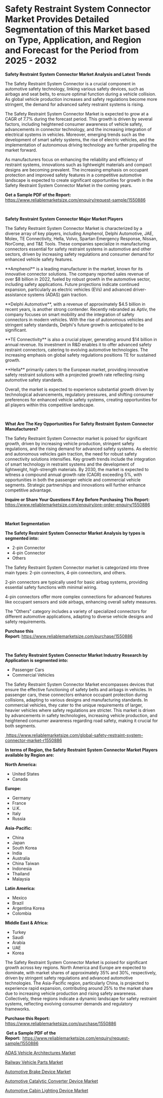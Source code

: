 <p><h1>Safety Restraint System Connector Market Provides Detailed Segmentation of this Market based on Type, Application, and Region and Forecast for the Period from 2025 - 2032</h1></p><p><strong>Safety Restraint System Connector Market Analysis and Latest Trends</strong></p>
<p><p>The Safety Restraint System Connector is a crucial component in automotive safety technology, linking various safety devices, such as airbags and seat belts, to ensure optimal function during a vehicle collision. As global vehicle production increases and safety regulations become more stringent, the demand for advanced safety restraint systems is rising.</p><p>The Safety Restraint System Connector Market is expected to grow at a CAGR of 7.7% during the forecast period. This growth is driven by several factors, including heightened consumer awareness of vehicle safety, advancements in connector technology, and the increasing integration of electrical systems in vehicles. Moreover, emerging trends such as the development of smart safety systems, the rise of electric vehicles, and the implementation of autonomous driving technology are further propelling the market forward.</p><p>As manufacturers focus on enhancing the reliability and efficiency of restraint systems, innovations such as lightweight materials and compact designs are becoming prevalent. The increasing emphasis on occupant protection and improved safety features in a competitive automotive landscape is expected to create significant opportunities for growth in the Safety Restraint System Connector Market in the coming years.</p></p>
<p><strong>Get a Sample PDF of the Report:&nbsp;</strong> <a href="https://www.reliablemarketsize.com/enquiry/request-sample/1550886?utm_campaign=1999&utm_medium=2&utm_source=Github&utm_content=ia&utm_term=30032025&utm_id=safety-restraint-system-connector">https://www.reliablemarketsize.com/enquiry/request-sample/1550886</a></p>
<p>&nbsp;</p>
<p><strong>Safety Restraint System Connector Major Market Players</strong></p>
<p><p>The Safety Restraint System Connector Market is characterized by a diverse array of key players, including Amphenol, Delphi Automotive, JAE, Molex, TE Connectivity, Hella, Volvo, Spartan Emergency Response, Nissan, NorComp, and T&E Tools. These companies specialize in manufacturing connectors essential for safety restraint systems in automotive and other sectors, driven by increasing safety regulations and consumer demand for enhanced vehicle safety features.</p><p>**Amphenol** is a leading manufacturer in the market, known for its innovative connector solutions. The company reported sales revenue of over $8 billion in 2022, fueled by robust growth in the automotive sector, including safety applications. Future projections indicate continued expansion, particularly as electric vehicles (EVs) and advanced driver-assistance systems (ADAS) gain traction.</p><p>**Delphi Automotive**, with a revenue of approximately $4.5 billion in recent years, is another strong contender. Recently rebranded as Aptiv, the company focuses on smart mobility and the integration of safety connectors in modern vehicles. With the rise of autonomous vehicles and stringent safety standards, Delphi's future growth is anticipated to be significant.</p><p>**TE Connectivity** is also a crucial player, generating around $14 billion in annual revenue. Its investment in R&D enables it to offer advanced safety restraint connectors, catering to evolving automotive technologies. The increasing emphasis on global safety regulations positions TE for sustained growth.</p><p>**Hella** primarily caters to the European market, providing innovative safety restraint solutions with a projected growth rate reflecting rising automotive safety standards.</p><p>Overall, the market is expected to experience substantial growth driven by technological advancements, regulatory pressures, and shifting consumer preferences for enhanced vehicle safety systems, creating opportunities for all players within this competitive landscape.</p></p>
<p>&nbsp;</p>
<p><strong>What Are The Key Opportunities For Safety Restraint System Connector Manufacturers?</strong></p>
<p><p>The Safety Restraint System Connector market is poised for significant growth, driven by increasing vehicle production, stringent safety regulations, and the rising demand for advanced safety systems. As electric and autonomous vehicles gain traction, the need for robust safety connectivity solutions intensifies. Key growth trends include the integration of smart technology in restraint systems and the development of lightweight, high-strength materials. By 2030, the market is expected to witness a compound annual growth rate (CAGR) exceeding 5%, with opportunities in both the passenger vehicle and commercial vehicle segments. Strategic partnerships and innovations will further enhance competitive advantage.</p></p>
<p><strong>Inquire or Share Your Questions If Any Before Purchasing This Report:</strong> <a href="https://www.reliablemarketsize.com/enquiry/pre-order-enquiry/1550886?utm_campaign=1999&utm_medium=2&utm_source=Github&utm_content=ia&utm_term=30032025&utm_id=safety-restraint-system-connector">https://www.reliablemarketsize.com/enquiry/pre-order-enquiry/1550886</a></p>
<p>&nbsp;</p>
<p><strong>Market Segmentation</strong></p>
<p><strong>The Safety Restraint System Connector Market Analysis by types is segmented into:</strong></p>
<p><ul><li>2-pin Connector</li><li>4-pin Connector</li><li>Others</li></ul></p>
<p><p>The Safety Restraint System Connector market is categorized into three main types: 2-pin connectors, 4-pin connectors, and others. </p><p>2-pin connectors are typically used for basic airbag systems, providing essential safety functions with minimal wiring. </p><p>4-pin connectors offer more complex connections for advanced features like occupant sensors and side airbags, enhancing overall safety measures. </p><p>The "Others" category includes a variety of specialized connectors for different automotive applications, adapting to diverse vehicle designs and safety requirements.</p></p>
<p><strong>Purchase this Report:&nbsp;</strong><a href="https://www.reliablemarketsize.com/purchase/1550886?utm_campaign=1999&utm_medium=2&utm_source=Github&utm_content=ia&utm_term=30032025&utm_id=safety-restraint-system-connector">https://www.reliablemarketsize.com/purchase/1550886</a></p>
<p>&nbsp;</p>
<p><strong>The Safety Restraint System Connector Market Industry Research by Application is segmented into:</strong></p>
<p><ul><li>Passenger Cars</li><li>Commercial Vehicles</li></ul></p>
<p><p>The Safety Restraint System Connector Market encompasses devices that ensure the effective functioning of safety belts and airbags in vehicles. In passenger cars, these connectors enhance occupant protection during collisions, adapting to various designs and manufacturing standards. In commercial vehicles, they cater to the unique requirements of larger, heavier vehicles where safety regulations are stricter. This market is driven by advancements in safety technologies, increasing vehicle production, and heightened consumer awareness regarding road safety, making it crucial for both segments.</p></p>
<p><a href="https://www.reliablemarketsize.com/global-safety-restraint-system-connector-market-r1550886?utm_campaign=1999&utm_medium=2&utm_source=Github&utm_content=ia&utm_term=30032025&utm_id=safety-restraint-system-connector">&nbsp;https://www.reliablemarketsize.com/global-safety-restraint-system-connector-market-r1550886</a></p>
<p><strong>In terms of Region, the Safety Restraint System Connector Market Players available by Region are:</strong></p>
<p>
    <p> <strong> North America: </strong>
        <ul>
            <li>United States</li>
            <li>Canada</li>
        </ul>
        </p> 
    <p> <strong> Europe: </strong>
        <ul>
            <li>Germany</li>
            <li>France</li>
            <li>U.K.</li>
            <li>Italy</li>
            <li>Russia</li>
        </ul>
        </p> 
    <p> <strong> Asia-Pacific: </strong>
        <ul>
            <li>China</li>
            <li>Japan</li>
            <li>South Korea</li>
            <li>India</li>
            <li>Australia</li>
            <li>China Taiwan</li>
            <li>Indonesia</li>
            <li>Thailand</li>
            <li>Malaysia</li>
        </ul>
        </p> 
    <p> <strong> Latin America: </strong>
        <ul>
            <li>Mexico</li>
            <li>Brazil</li>
            <li>Argentina Korea</li>
            <li>Colombia</li>
        </ul>
        </p> 
    <p> <strong> Middle East & Africa: </strong>
        <ul>
            <li>Turkey</li>
            <li>Saudi</li>
            <li>Arabia</li>
            <li>UAE</li>
            <li>Korea</li>
        </ul>
    </p>
    </p>
<p><p>The Safety Restraint System Connector Market is poised for significant growth across key regions. North America and Europe are expected to dominate, with market shares of approximately 35% and 30%, respectively, driven by stringent safety regulations and advanced automotive technologies. The Asia-Pacific region, particularly China, is projected to experience rapid expansion, contributing around 25% to the market share due to increasing vehicle production and rising safety awareness. Collectively, these regions indicate a dynamic landscape for safety restraint systems, reflecting evolving consumer demands and regulatory frameworks.</p></p>
<p><strong>Purchase this Report: </strong><a href="https://www.reliablemarketsize.com/purchase/1550886?utm_campaign=1999&utm_medium=2&utm_source=Github&utm_content=ia&utm_term=30032025&utm_id=safety-restraint-system-connector">https://www.reliablemarketsize.com/purchase/1550886</a></p>
<p>&nbsp;<strong>Get a Sample PDF of the Report:&nbsp;&nbsp;</strong><a href="https://www.reliablemarketsize.com/enquiry/request-sample/1550886?utm_campaign=1999&utm_medium=2&utm_source=Github&utm_content=ia&utm_term=30032025&utm_id=safety-restraint-system-connector">https://www.reliablemarketsize.com/enquiry/request-sample/1550886</a></p>
<p><strong></strong></p>
<p><p><a href="https://github.com/irisadoranrx/Market-Research-Report-List-1/blob/main/adas-vehicle-architectures-market.md?utm_campaign=1999&utm_medium=2&utm_source=Github&utm_content=ia&utm_term=30032025&utm_id=safety-restraint-system-connector">ADAS Vehicle Architectures Market</a></p><p><a href="https://github.com/semenbobbaxu/Market-Research-Report-List-1/blob/main/railway-vehicle-parts-market.md?utm_campaign=1999&utm_medium=2&utm_source=Github&utm_content=ia&utm_term=30032025&utm_id=safety-restraint-system-connector">Railway Vehicle Parts Market</a></p><p><a href="https://github.com/erkidrhoy/Market-Research-Report-List-1/blob/main/automotive-brake-device-market.md?utm_campaign=1999&utm_medium=2&utm_source=Github&utm_content=ia&utm_term=30032025&utm_id=safety-restraint-system-connector">Automotive Brake Device Market</a></p><p><a href="https://github.com/roffefaith6l/Market-Research-Report-List-1/blob/main/automotive-catalytic-converter-device-market.md?utm_campaign=1999&utm_medium=2&utm_source=Github&utm_content=ia&utm_term=30032025&utm_id=safety-restraint-system-connector">Automotive Catalytic Converter Device Market</a></p><p><a href="https://github.com/suzorfazlikb/Market-Research-Report-List-1/blob/main/automotive-cabin-lighting-device-market.md?utm_campaign=1999&utm_medium=2&utm_source=Github&utm_content=ia&utm_term=30032025&utm_id=safety-restraint-system-connector">Automotive Cabin Lighting Device Market</a></p></p>